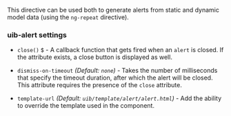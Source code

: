This directive can be used both to generate alerts from static and dynamic model data (using the `ng-repeat` directive).

### uib-alert settings

* `close()`
  <small class="badge">$</small> -
  A callback function that gets fired when an `alert` is closed. If the attribute exists, a close button is displayed as well.

* `dismiss-on-timeout`
  _(Default: `none`)_ -
  Takes the number of milliseconds that specify the timeout duration, after which the alert will be closed. This attribute requires the presence of the `close` attribute.

* `template-url`
  _(Default: `uib/template/alert/alert.html`)_ -
  Add the ability to override the template used in the component.
